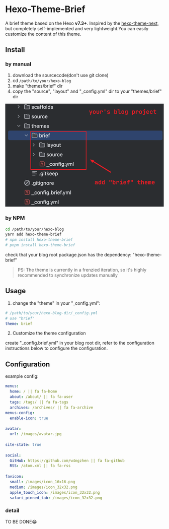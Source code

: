 # Hexo-Theme-Brief

A brief theme based on the Hexo **v7.3+**. Inspired by the [hexo-theme-next](https://github.com/iissnan/hexo-theme-next), but completely self-implemented and very lightweight.You can easily customize the content of this theme.

## Install

### by manual

1. download the sourcecode(don't use git clone)
2. cd `/path/to/your/hexo-blog`
3. make "themes/brief" dir
4. copy the "source", "layout" and "_config.yml" dir to your "themes/brief" dir

![](doc/imgs/install-by-manula.png)

### by NPM

```bash
cd /path/to/your/hexo-blog
yarn add hexo-theme-brief
# npm install hexo-theme-brief
# pnpm install hexo-theme-brief
```

check that your blog root package.json has the dependency: "hexo-theme-brief"

> PS: The theme is currently in a frenzied iteration, so it's highly recommended to synchronize updates manually

## Usage

1. change the "theme" in your "_config.yml":

```yml
# /path/to/your/hexo-blog-dir/_config.yml
# use "brief"
theme: brief
```
2. Customize the theme configuration

create "_config.brief.yml" in your blog root dir, refer to the configuration instructions below to configure the configuration.

## Configuration

example config: 

```yml
menus:
  home: / || fa fa-home
  about: /about/ || fa fa-user
  tags: /tags/ || fa fa-tags
  archives: /archives/ || fa fa-archive
menus-config:
  enable-icon: true

avatar:
  url: /images/avatar.jpg

site-state: true

social:
  GitHub: https://github.com/w4ngzhen || fa fa-github
  RSS: /atom.xml || fa fa-rss

favicon:
  small: /images/icon_16x16.png
  medium: /images/icon_32x32.png
  apple_touch_icon: /images/icon_32x32.png
  safari_pinned_tab: /images/icon_32x32.png
```

### detail

TO BE DONE😂
